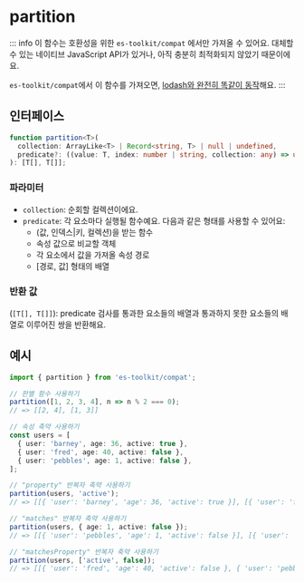 # partition

::: info
이 함수는 호환성을 위한 `es-toolkit/compat` 에서만 가져올 수 있어요. 대체할 수 있는 네이티브 JavaScript API가 있거나, 아직 충분히 최적화되지 않았기 때문이에요.

`es-toolkit/compat`에서 이 함수를 가져오면, [lodash와 완전히 똑같이 동작](mdc:../../../compatibility.md)해요.
:::

## 인터페이스

```typescript
function partition<T>(
  collection: ArrayLike<T> | Record<string, T> | null | undefined,
  predicate?: ((value: T, index: number | string, collection: any) => unknown) | Object | Array<any> | string
): [T[], T[]];
```

### 파라미터

- `collection`: 순회할 컬렉션이에요.
- `predicate`: 각 요소마다 실행될 함수예요. 다음과 같은 형태를 사용할 수 있어요:
  - (값, 인덱스|키, 컬렉션)을 받는 함수
  - 속성 값으로 비교할 객체
  - 각 요소에서 값을 가져올 속성 경로
  - [경로, 값] 형태의 배열

### 반환 값

(`[T[], T[]]`): predicate 검사를 통과한 요소들의 배열과 통과하지 못한 요소들의 배열로 이루어진 쌍을 반환해요.

## 예시

```typescript
import { partition } from 'es-toolkit/compat';

// 판별 함수 사용하기
partition([1, 2, 3, 4], n => n % 2 === 0);
// => [[2, 4], [1, 3]]

// 속성 축약 사용하기
const users = [
  { user: 'barney', age: 36, active: true },
  { user: 'fred', age: 40, active: false },
  { user: 'pebbles', age: 1, active: false },
];

// "property" 반복자 축약 사용하기
partition(users, 'active');
// => [[{ 'user': 'barney', 'age': 36, 'active': true }], [{ 'user': 'fred', 'age': 40, 'active': false }, { 'user': 'pebbles', 'age': 1, 'active': false }]]

// "matches" 반복자 축약 사용하기
partition(users, { age: 1, active: false });
// => [[{ 'user': 'pebbles', 'age': 1, 'active': false }], [{ 'user': 'barney', 'age': 36, 'active': true }, { 'user': 'fred', 'age': 40, 'active': false }]]

// "matchesProperty" 반복자 축약 사용하기
partition(users, ['active', false]);
// => [[{ 'user': 'fred', 'age': 40, 'active': false }, { 'user': 'pebbles', 'age': 1, 'active': false }], [{ 'user': 'barney', 'age': 36, 'active': true }]]
```
